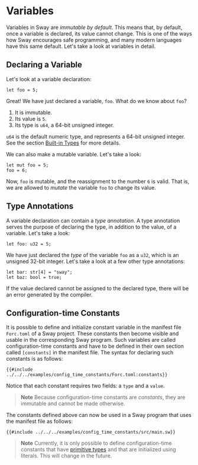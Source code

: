 # Variables

Variables in Sway are _immutable by default_. This means that, by default, once a variable is declared, its value cannot change. This is one of the ways how Sway encourages safe programming, and many modern languages have this same default. Let's take a look at variables in detail.

## Declaring a Variable

Let's look at a variable declaration:

```sway
let foo = 5;
```

Great! We have just declared a variable, `foo`. What do we know about `foo`?

1. It is immutable.
1. Its value is `5`.
1. Its type is `u64`, a 64-bit unsigned integer.

`u64` is the default numeric type, and represents a 64-bit unsigned integer. See the section [Built-in Types](./built_in_types.md) for more details.

We can also make a mutable variable. Let's take a look:

```sway
let mut foo = 5;
foo = 6;
```

Now, `foo` is mutable, and the reassignment to the number `6` is valid. That is, we are allowed to _mutate_ the variable `foo` to change its value.

## Type Annotations

A variable declaration can contain a _type annotation_. A type annotation serves the purpose of declaring the type, in addition to the value, of a variable. Let's take a look:

```sway
let foo: u32 = 5;
```

We have just declared the _type_ of the variable `foo` as a `u32`, which is an unsigned 32-bit integer. Let's take a look at a few other type annotations:

```sway
let bar: str[4] = "sway";
let baz: bool = true;
```

If the value declared cannot be assigned to the declared type, there will be an error generated by the compiler.

## Configuration-time Constants

It is possible to define and initialize constant variable in the manifest file `Forc.toml` of a Sway project. These constants then become visible and usable in the corresponding Sway program. Such variables are called configuration-time constants and have to be defined in their own section called `[constants]` in the manifest file. The syntax for declaring such constants is as follows:

```sway
{{#include ../../../examples/config_time_constants/Forc.toml:constants}}
```

Notice that each constant requires two fields: a `type` and a `value`.

> **Note**
> Because configuration-time constants are _constants_, they are immutable and cannot be made otherwise.

The constants defined above can now be used in a Sway program that uses the manifest file as follows:

```sway
{{#include ../../../examples/config_time_constants/src/main.sw}}
```

> **Note**
> Currently, it is only possible to define configuration-time constants that have [primitive types](built_in_types.md#primitive-types) and that are initialized using literals. This will change in the future.

